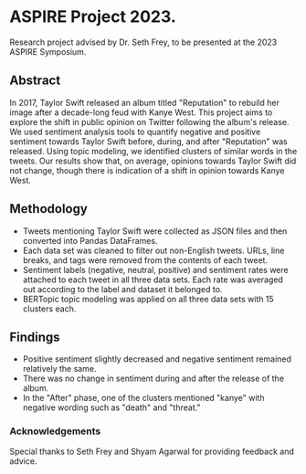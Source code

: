 # ASPIRE Project 2023.

Research project advised by Dr. Seth Frey, to be presented at the 2023 ASPIRE Symposium.

## Abstract
In 2017, Taylor Swift released an album titled "Reputation" to rebuild her image after a decade-long feud with Kanye West. This project aims to explore the shift in public opinion on Twitter following the album's release. We used sentiment analysis tools to quantify negative and positive sentiment towards Taylor Swift before, during, and after "Reputation" was released. Using topic modeling, we identified clusters of similar words in the tweets. Our results show that, on average, opinions towards Taylor Swift did not change, though there is indication of a shift in opinion towards Kanye West.

## Methodology
- Tweets mentioning Taylor Swift were collected as JSON files and then converted into Pandas DataFrames.
- Each data set was cleaned to filter out non-English tweets. URLs, line breaks, and tags were removed from the contents of each tweet.
- Sentiment labels (negative, neutral, positive) and sentiment rates were attached to each tweet in all three data sets. Each rate was averaged out according to the label and dataset it belonged to.
- BERTopic topic modeling was applied on all three data sets with 15 clusters each.

## Findings
- Positive sentiment slightly decreased and negative sentiment remained relatively the same.
- There was no change in sentiment during and after the release of the album.
- In the "After" phase, one of the clusters mentioned "kanye" with negative wording such as "death" and "threat."

### Acknowledgements
Special thanks to Seth Frey and Shyam Agarwal for providing feedback and advice.
